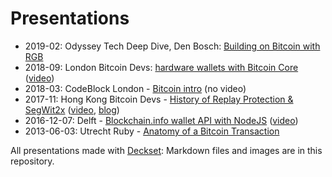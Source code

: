 # Presentations

* 2019-02: Odyssey Tech Deep Dive, Den Bosch: [Building on Bitcoin with RGB](https://github.com/Sjors/presentations/raw/master/2019-02-04%20Den%20Bosch%20-%20Odyssey%20Tech%20Deep%20Dive/2019-02%20Odyssey%20Tech%20Deep%20Dive.pdf)
* 2018-09: London Bitcoin Devs: [hardware wallets with Bitcoin Core](https://github.com/Sjors/presentations/raw/master/2018-09-19%20London%20Bitcoin%20Devs/2018-09%20London%20Bitcoin%20Devs%200.5.pdf) ([video](https://www.youtube.com/watch?v=SUDkYbkcTsQ))
* 2018-03: CodeBlock London - [Bitcoin intro](https://github.com/Sjors/presentations/raw/master/2018-03-24%20CodeBlock%20London/2018-03%20Code%20Block%20London.pdf) (no video)
* 2017-11: Hong Kong Bitcoin Devs - [History of Replay Protection & SegWit2x](https://github.com/Sjors/presentations/raw/master/2017-11-01%20Hong%20Kong%20Bitcoin%20Devs/Bitcoin%20Devs%20HK%20-%202017-11-01.pdf) ([video](https://www.youtube.com/watch?v=Kw7FP818968), [blog](https://medium.com/provoost-on-crypto/a-short-history-of-replay-protection-2bd8b288cf94))
* 2016-12-07: Delft - [Blockchain.info wallet API with NodeJS](https://github.com/Sjors/presentations/raw/master/2016-12-07%20Delft/Dutch%20Blockchain%20Hackathon%20-%20Tech%20Deep%20Dive%20-%202016-12-07.pdf) ([video](https://www.youtube.com/watch?v=JLpWxvgqmiA))
* 2013-06-03: Utrecht Ruby - [Anatomy of a Bitcoin Transaction](https://github.com/Sjors/presentations/raw/master/2013-06-03%20Utrecht%20Ruby/Bitcoin%20Transaction%20in%20Ruby.pdf)

All presentations made with [Deckset](https://www.deckset.com): Markdown files and images are in this repository.
